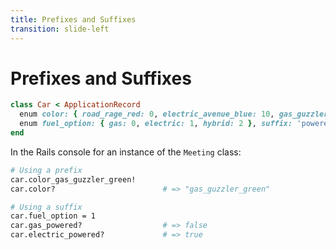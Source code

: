 ```yaml
---
title: Prefixes and Suffixes
transition: slide-left
---
```


# Prefixes and Suffixes

```rb {hide|*} filename="app/models/car.rb"
class Car < ApplicationRecord
  enum color: { road_rage_red: 0, electric_avenue_blue: 10, gas_guzzler_green: 20 }, prefix: true
  enum fuel_option: { gas: 0, electric: 1, hybrid: 2 }, suffix: 'powered'
end
```

In the Rails console for an instance of the `Meeting` class:

```sh {hide|1-3|5-8}
# Using a prefix
car.color_gas_guzzler_green!
car.color?                        # => "gas_guzzler_green"

# Using a suffix
car.fuel_option = 1
car.gas_powered?                  # => false
car.electric_powered?             # => true
```

<!--
With color names like these, it can get confusing between vanity and fuel options. Prefixes and suffixes are here to help!
-->
